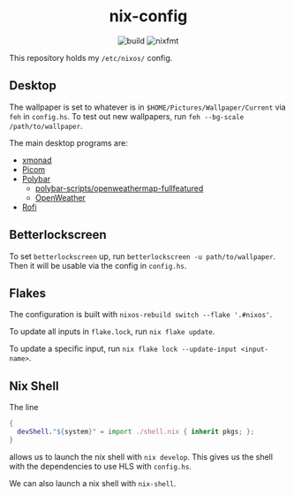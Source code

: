 <div align="center">

# nix-config

![build](https://github.com/tbidne/nix-config/workflows/build/badge.svg?branch=main)
![nixfmt](https://github.com/tbidne/nix-config/workflows/nixfmt/badge.svg?branch=main)
</div>

This repository holds my `/etc/nixos/` config.

## Desktop

The wallpaper is set to whatever is in `$HOME/Pictures/Wallpaper/Current` via `feh` in `config.hs`. To test out new wallpapers, run `feh --bg-scale /path/to/wallpaper`.

The main desktop programs are:

- [xmonad](https://xmonad.org/)
- [Picom](https://github.com/yshui/picom)
- [Polybar](https://github.com/polybar/polybar)
  - [polybar-scripts/openweathermap-fullfeatured](https://github.com/polybar/polybar-scripts/tree/master/polybar-scripts/openweathermap-fullfeatured)
  - [OpenWeather](https://openweathermap.org/)
- [Rofi](https://github.com/davatorium/rofi)

## Betterlockscreen

To set `betterlockscreen` up, run `betterlockscreen -u path/to/wallpaper`. Then it will be usable via the config in `config.hs`.

## Flakes

The configuration is built with `nixos-rebuild switch --flake '.#nixos'`.

To update all inputs in `flake.lock`, run `nix flake update`.

To update a specific input, run `nix flake lock --update-input <input-name>`.

## Nix Shell
The line

```nix
{
  devShell."${system}" = import ./shell.nix { inherit pkgs; };
}
```

allows us to launch the nix shell with `nix develop`. This gives us the shell with the dependencies to use HLS with `config.hs`.

We can also launch a nix shell with `nix-shell`.